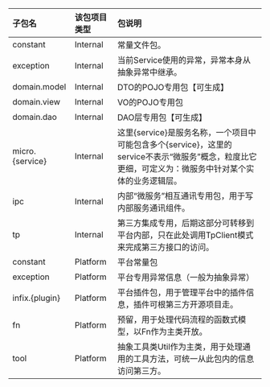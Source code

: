 | 子包名 | 该包项目类型 | 包说明 |
| :--- | :--- | :--- |
| constant | Internal | 常量文件包。 |
| exception | Internal | 当前Service使用的异常，异常本身从抽象异常中继承。 |
| domain.model | Internal | DTO的POJO专用包【可生成】 |
| domain.view | Internal | VO的POJO专用包 |
| domain.dao | Internal | DAO层专用包【可生成】 |
| micro.{service} | Internal | 这里{service}是服务名称，一个项目中可能包含多个{service}，这里的service不表示“微服务”概念，粒度比它更细，可定义为：微服务中针对某个实体的业务逻辑层。 |
| ipc | Internal | 内部“微服务”相互通讯专用包，用于写内部服务通讯组件。 |
| tp | Internal | 第三方集成专用，后期这部分可转移到平台内部，只在此处调用TpClient模式来完成第三方接口的访问。 |
| constant | Platform | 平台常量包 |
| exception | Platform | 平台专用异常信息（一般为抽象异常） |
| infix.{plugin} | Platform | 平台插件包，用于管理平台中的插件信息，插件可根第三方开源项目走。 |
| fn | Platform | 预留，用于处理代码流程的函数式模型，以Fn作为主类开放。 |
| tool | Platform | 抽象工具类Util作为主类，用于处理通用的工具方法，可统一从此包内的信息访问第三方。 |



